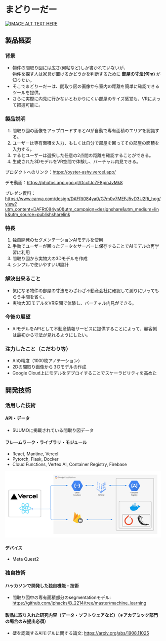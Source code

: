 # まどりーだー

[![IMAGE ALT TEXT HERE](https://jphacks.com/wp-content/uploads/2022/08/JPHACKS2022_ogp.jpg)](https://www.youtube.com/watch?v=LUPQFB4QyVo)

## 製品概要
### 背景
- 物件の間取り図には広さ(何帖など)しか書かれていないが、  
物件を探す人は家具が置けるかどうかを判断するために **部屋の寸法(何m)** が知りたい。
- そこでまどりーだーは、間取り図の画像から室内の距離を簡単に確認できるツールを提供。
- さらに実際に内見に行かないとわかりにくい部屋のサイズ感覚も、VRによって把握可能に。

### 製品説明
 1. 間取り図の画像をアップロードするとAIが自動で専有面積のエリアを認識する。
 2. ユーザーは専有面積を入力、もしくは自分で部屋を囲ってその部屋の面積を入力する。
 3. するとユーザーは選択した任意の2点間の距離を確認することができる。
 4. 生成された3DモデルをVR空間で体験し、バーチャル内見できる。
  
プロダクトへのリンク：https://oyster-ashy.vercel.app/  

デモ動画：https://photos.app.goo.gl/GcctJcZF8pinJvMk8  

プレゼン資料：https://www.canva.com/design/DAFRt084ya0/G7m0v7MEFJ5vD3U2Ri_hog/view?utm_content=DAFRt084ya0&utm_campaign=designshare&utm_medium=link&utm_source=publishsharelink

### 特長
 1. 独自開発のセグメンテーションAIモデルを使用
 2. 手動でユーザーが囲ったデータをサーバーに保存することでAIモデルの再学習に利用
 3. 間取り図から実物大の3Dモデルを作成
 4. シンプルで使いやすいUI設計
 
### 解決出来ること
- 気になる物件の部屋の寸法をわざわざ不動産会社に確認して測りにいってもらう手間を省く。
- 実物大3DモデルをVR空間で体験し、バーチャル内見ができる。

### 今後の展望
- AIモデルをAPIとして不動産情報サービスに提供することによって、顧客側は最初から寸法が見れるようにしたい。

### 注力したこと（こだわり等）
- AIの精度（1000枚アノテーション）
- 2Dの間取り画像から３Dモデルの作成
- Google Cloud上にモデルをデプロイすることでスケーラビリティを高めた

## 開発技術
### 活用した技術
#### API・データ
- SUUMOに掲載されている間取り図データ

#### フレームワーク・ライブラリ・モジュール
- React, Mantine, Vercel
- Pytorch, Flask, Docker
- Cloud Functions, Vertex AI, Container Registry, Firebase
  
![Alt text](./architecture.png)
#### デバイス
- Meta Quest2

### 独自技術
#### ハッカソンで開発した独自機能・技術
- 間取り図中の専有面積部分のsegmentationモデル: https://github.com/jphacks/B_2214/tree/master/machine_learning

#### 製品に取り入れた研究内容（データ・ソフトウェアなど）（※アカデミック部門の場合のみ提出必須）
- 壁を認識するAIモデルに関する論文: https://arxiv.org/abs/1908.11025
